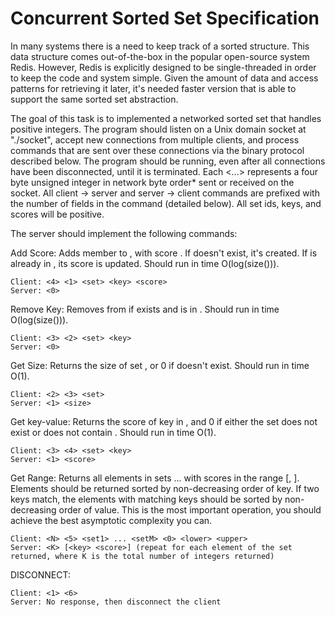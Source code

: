 # Concurrent Sorted Set Specification

In many systems there is a need to keep track of a sorted structure. This data structure comes out-of-the-box in the popular open-source system Redis. However, Redis is explicitly designed to be single-threaded in order to keep the code and system simple. Given the amount of data and access patterns for retrieving it later, it's needed faster version that is able to support the same sorted set abstraction.

The goal of this task is to implemented a networked sorted set that handles positive integers. The program should listen on a Unix domain socket at "./socket", accept new connections from multiple clients, and process commands that are sent over these connections via the binary protocol described below. The program should be running, even after all connections have been disconnected, until it is terminated. Each <...> represents a four byte unsigned integer in network byte order* sent or received on the socket. All client -> server and server -> client commands are prefixed with the number of fields in the command (detailed below). All set ids, keys, and scores will be positive.

The server should implement the following commands:

Add Score: Adds member <key> to <set>, with score <score>. If <set> doesn't exist, it's created. If <key> is already in <set>, its score is updated. Should run in time O(log(size(<set>))).

    Client: <4> <1> <set> <key> <score>
    Server: <0>

Remove Key: Removes <key> from <set> if <set> exists and <key> is in <set>. Should run in time O(log(size(<set>))).

    Client: <3> <2> <set> <key>
    Server: <0>

Get Size: Returns the size of set <set>, or 0 if <set> doesn't exist. Should run in time O(1).

    Client: <2> <3> <set>
    Server: <1> <size>

Get key-value: Returns the score of key <key> in <set>, and 0 if either the set does not exist or does not contain <key>. Should run in time O(1).

    Client: <3> <4> <set> <key>
    Server: <1> <score>

Get Range: Returns all elements in sets <set1> ... <setM> with scores in the range [<lower>, <upper>]. Elements should be returned sorted by non-decreasing order of key. If two keys match, the elements with matching keys should be sorted by non-decreasing order of value. This is the most important operation, you should achieve the best asymptotic complexity you can.

    Client: <N> <5> <set1> ... <setM> <0> <lower> <upper>
    Server: <K> [<key> <score>] (repeat for each element of the set returned, where K is the total number of integers returned)

DISCONNECT:

    Client: <1> <6>
    Server: No response, then disconnect the client
   
